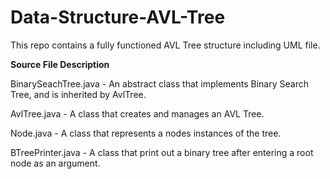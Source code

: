 # Data-Structure-AVL-Tree
This repo contains a fully functioned AVL Tree structure including UML file.


**Source File Description**

BinarySeachTree.java - An abstract class that implements Binary Search Tree, and is inherited by AvlTree.

AvlTree.java - A class that creates and manages an AVL Tree.

Node.java - A class that represents a nodes instances of the tree.

BTreePrinter.java - A class that print out a binary tree after entering a root node as an argument.
